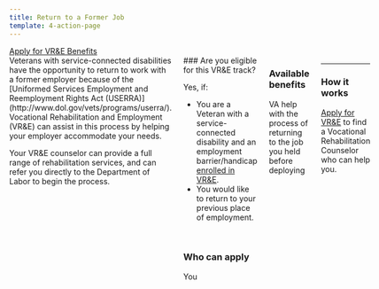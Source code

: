 ```yaml
---
title: Return to a Former Job
template: 4-action-page
---
```


<div class="main" role="main" markdown="0">

<div class="action-bar">
  <div class="row">
    <div class="small-12 columns">
      <a class="usa-button-primary va-button-primary" href="/vre/apply-vre/">Apply for VR&amp;E Benefits</a>
    </div>
  </div>
</div>

<div class="section one" markdown="0">
<div class="primary" markdown="0">
<div class="row" markdown="0">
<div class="small-12 medium-8 columns">


<div markdown="1">
Veterans with service-connected disabilities have the opportunity to return to work with a former employer because of the [Uniformed Services Employment and Reemployment Rights Act (USERRA)](http://www.dol.gov/vets/programs/userra/). Vocational Rehabilitation and Employment (VR&amp;E) can assist in this process by helping your employer accommodate your needs. 

Your VR&amp;E counselor can provide a full range of rehabilitation services, and can refer you directly to the Department of Labor to begin the process.
</div>

<div class="call-out" markdown="1">
### Are you eligible for this VR&amp;E track?

Yes, if:

- You are a Veteran with a service-connected disability and an employment barrier/handicap [enrolled in VR&amp;E](/vre/apply-vre/).
- You would like to return to your previous place of employment.

<br>

### Who can apply
You
</div>

<div markdown="1">

### Available benefits

VA help with the process of returning to the job you held before deploying


</div>

<div markdown="1">

<hr>

### How it works
[Apply for VR&amp;E](/vre/apply-vre/) to find a Vocational Rehabilitation Counselor who can help you.
</div>

</div>
</div>
</div>
</div>

